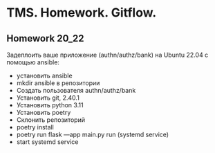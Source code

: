 # TMS. Homework. Gitflow.
## Homework 20_22
Задеплоить ваше приложение (authn/authz/bank) на Ubuntu 22.04 c помощью ansible:
* установить ansible
* mkdir ansible в репозитории 
* Создать пользователя authn/authz/bank
* Установить git, 2.40.1
* Установить python 3.11
* Установить poetry
* Склонить репозиторий 
* poetry install
* poetry run flask —app main.py run (systemd service)
* start systemd service